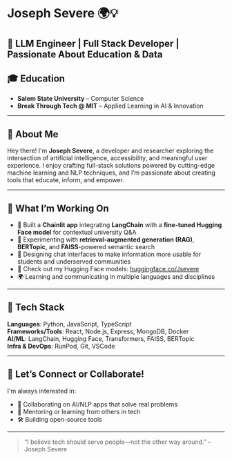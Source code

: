 # Joseph Severe 🌍💡  
🚀 **LLM Engineer | Full Stack Developer | Passionate About Education & Data**
---

## 🎓 Education  
- **Salem State University** – Computer Science  
- **Break Through Tech @ MIT** – Applied Learning in AI & Innovation  
---

## 🌟 About Me  

Hey there! I'm **Joseph Severe**, a developer and researcher exploring the intersection of artificial intelligence, accessibility, and meaningful user experience. I enjoy crafting full-stack solutions powered by cutting-edge machine learning and NLP techniques, and I’m passionate about creating tools that educate, inform, and empower.

---

## 🚀 What I’m Working On

- 🔗 Built a **Chainlit app** integrating **LangChain** with a **fine-tuned Hugging Face model** for contextual university Q&A  
- 🧠 Experimenting with **retrieval-augmented generation (RAG)**, **BERTopic**, and **FAISS**-powered semantic search  
- 🎯 Designing chat interfaces to make information more usable for students and underserved communities  
- 🤗 Check out my Hugging Face models: [huggingface.co/Jsevere](https://huggingface.co/Jsevere)  
- 🌍 Learning and communicating in multiple languages and disciplines  
---

## 🧰 Tech Stack  
**Languages**: Python, JavaScript, TypeScript  
**Frameworks/Tools**: React, Node.js, Express, MongoDB, Docker  
**AI/ML**: LangChain, Hugging Face, Transformers, FAISS, BERTopic  
**Infra & DevOps**: RunPod, Git, VSCode

---
## 🤝 Let’s Connect or Collaborate!

I'm always interested in:
- 🧠 Collaborating on AI/NLP apps that solve real problems  
- 💬 Mentoring or learning from others in tech  
- 🛠 Building open-source tools   
---

> “I believe tech should serve people—not the other way around.” – Joseph Severe
